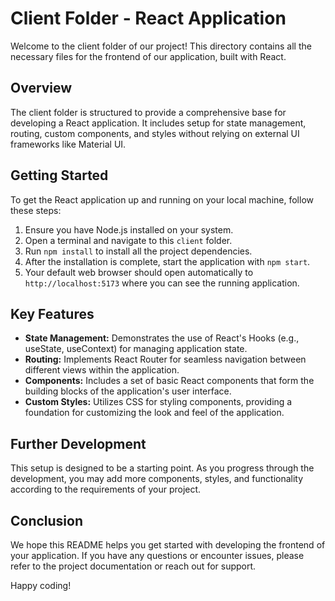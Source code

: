 # Client Folder - React Application

Welcome to the client folder of our project! This directory contains all the necessary files for the frontend of our application, built with React.

## Overview

The client folder is structured to provide a comprehensive base for developing a React application. It includes setup for state management, routing, custom components, and styles without relying on external UI frameworks like Material UI.

## Getting Started

To get the React application up and running on your local machine, follow these steps:

1. Ensure you have Node.js installed on your system.
2. Open a terminal and navigate to this `client` folder.
3. Run `npm install` to install all the project dependencies.
4. After the installation is complete, start the application with `npm start`.
5. Your default web browser should open automatically to `http://localhost:5173` where you can see the running application.

## Key Features

- **State Management:** Demonstrates the use of React's Hooks (e.g., useState, useContext) for managing application state.
- **Routing:** Implements React Router for seamless navigation between different views within the application.
- **Components:** Includes a set of basic React components that form the building blocks of the application's user interface.
- **Custom Styles:** Utilizes CSS for styling components, providing a foundation for customizing the look and feel of the application.

## Further Development

This setup is designed to be a starting point. As you progress through the development, you may add more components, styles, and functionality according to the requirements of your project.

## Conclusion

We hope this README helps you get started with developing the frontend of your application. If you have any questions or encounter issues, please refer to the project documentation or reach out for support.

Happy coding!
